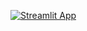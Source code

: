 [![Streamlit App](https://static.streamlit.io/badges/streamlit_badge_black_white.svg)](https://datatrail-swisscanyontrail2024.streamlit.app)